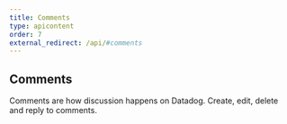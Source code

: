 ```yaml
---
title: Comments
type: apicontent
order: 7
external_redirect: /api/#comments
---
```

## Comments
Comments are how discussion happens on Datadog. Create, edit, delete and reply to comments.


